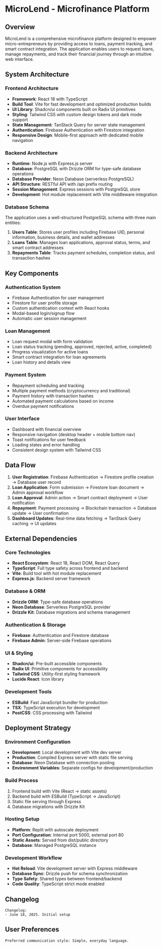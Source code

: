 # MicroLend - Microfinance Platform

## Overview

MicroLend is a comprehensive microfinance platform designed to empower micro-entrepreneurs by providing access to loans, payment tracking, and smart contract integration. The application enables users to request loans, manage repayments, and track their financial journey through an intuitive web interface.

## System Architecture

### Frontend Architecture
- **Framework**: React 18 with TypeScript
- **Build Tool**: Vite for fast development and optimized production builds
- **UI Library**: Shadcn/ui components built on Radix UI primitives
- **Styling**: Tailwind CSS with custom design tokens and dark mode support
- **State Management**: TanStack Query for server state management
- **Authentication**: Firebase Authentication with Firestore integration
- **Responsive Design**: Mobile-first approach with dedicated mobile navigation

### Backend Architecture
- **Runtime**: Node.js with Express.js server
- **Database**: PostgreSQL with Drizzle ORM for type-safe database operations
- **Database Provider**: Neon Database (serverless PostgreSQL)
- **API Structure**: RESTful API with /api prefix routing
- **Session Management**: Express sessions with PostgreSQL store
- **Development**: Hot module replacement with Vite middleware integration

### Database Schema
The application uses a well-structured PostgreSQL schema with three main entities:

1. **Users Table**: Stores user profiles including Firebase UID, personal information, business details, and wallet addresses
2. **Loans Table**: Manages loan applications, approval status, terms, and smart contract addresses
3. **Repayments Table**: Tracks payment schedules, completion status, and transaction hashes

## Key Components

### Authentication System
- Firebase Authentication for user management
- Firestore for user profile storage
- Custom authentication context with React hooks
- Modal-based login/signup flow
- Automatic user session management

### Loan Management
- Loan request modal with form validation
- Loan status tracking (pending, approved, rejected, active, completed)
- Progress visualization for active loans
- Smart contract integration for loan agreements
- Loan history and details view

### Payment System
- Repayment scheduling and tracking
- Multiple payment methods (cryptocurrency and traditional)
- Payment history with transaction hashes
- Automated payment calculations based on income
- Overdue payment notifications

### User Interface
- Dashboard with financial overview
- Responsive navigation (desktop header + mobile bottom nav)
- Toast notifications for user feedback
- Loading states and error handling
- Consistent design system with Tailwind CSS

## Data Flow

1. **User Registration**: Firebase Authentication → Firestore profile creation → Database user record
2. **Loan Application**: Form submission → Firestore loan document → Admin approval workflow
3. **Loan Approval**: Admin action → Smart contract deployment → User notification
4. **Repayment**: Payment processing → Blockchain transaction → Database update → User confirmation
5. **Dashboard Updates**: Real-time data fetching → TanStack Query caching → UI updates

## External Dependencies

### Core Technologies
- **React Ecosystem**: React 18, React DOM, React Query
- **TypeScript**: Full type safety across frontend and backend
- **Vite**: Build tool with hot module replacement
- **Express.js**: Backend server framework

### Database & ORM
- **Drizzle ORM**: Type-safe database operations
- **Neon Database**: Serverless PostgreSQL provider
- **Drizzle Kit**: Database migrations and schema management

### Authentication & Storage
- **Firebase**: Authentication and Firestore database
- **Firebase Admin**: Server-side Firebase operations

### UI & Styling
- **Shadcn/ui**: Pre-built accessible components
- **Radix UI**: Primitive components for accessibility
- **Tailwind CSS**: Utility-first styling framework
- **Lucide React**: Icon library

### Development Tools
- **ESBuild**: Fast JavaScript bundler for production
- **TSX**: TypeScript execution for development
- **PostCSS**: CSS processing with Tailwind

## Deployment Strategy

### Environment Configuration
- **Development**: Local development with Vite dev server
- **Production**: Compiled Express server with static file serving
- **Database**: Neon Database with connection pooling
- **Environment Variables**: Separate configs for development/production

### Build Process
1. Frontend build with Vite (React → static assets)
2. Backend build with ESBuild (TypeScript → JavaScript)
3. Static file serving through Express
4. Database migrations with Drizzle Kit

### Hosting Setup
- **Platform**: Replit with autoscale deployment
- **Port Configuration**: Internal port 5000, external port 80
- **Static Assets**: Served from dist/public directory
- **Database**: Managed PostgreSQL instance

### Development Workflow
- **Hot Reload**: Vite development server with Express middleware
- **Database Sync**: Drizzle push for schema synchronization
- **Type Safety**: Shared types between frontend/backend
- **Code Quality**: TypeScript strict mode enabled

## Changelog

```
Changelog:
- June 18, 2025. Initial setup
```

## User Preferences

```
Preferred communication style: Simple, everyday language.
```